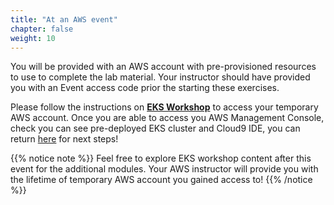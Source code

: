 ```yaml
---
title: "At an AWS event"
chapter: false
weight: 10
---
```


You will be provided with an AWS account with pre-provisioned resources to use to complete the lab material. Your instructor should have provided you with an Event access code prior the starting these exercises. 

Please follow the instructions on **[EKS Workshop](https://www.eksworkshop.com/docs/introduction/setup/aws-event)** to access your temporary AWS account. Once you are able to access you AWS Management Console, check you can see pre-deployed EKS cluster and Cloud9 IDE, you can return [here](https://nirmata.awsworkshop.io/1_setup.html) for next steps!

{{% notice note %}}
Feel free to explore EKS workshop content after this event for the additional modules. Your AWS instructor will provide you with the lifetime of temporary AWS account you gained access to!
{{% /notice %}}
